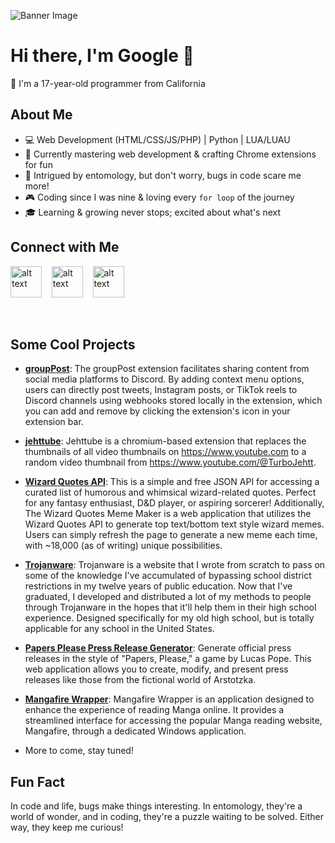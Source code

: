 ![Banner Image](https://cdn.discordapp.com/banners/327559129705218049/83fc187da6e7f1aa374dc2e0c99b95a7?size=4096)

# Hi there, I'm Google 👋

🌴 I'm a 17-year-old programmer from California

## About Me

- 💻 Web Development (HTML/CSS/JS/PHP) | Python | LUA/LUAU
- 🚀 Currently mastering web development & crafting Chrome extensions for fun
- 🐞 Intrigued by entomology, but don't worry, bugs in code scare me more!
- 🎮 Coding since I was nine & loving every `for loop` of the journey
- 🎓 Learning & growing never stops; excited about what's next

## Connect with Me

<a href="https://discords.com/bio/p/googlyblox"><img src="https://cdn-icons-png.flaticon.com/512/2111/2111370.png" alt="alt text" width="50" height="50"></a>      &nbsp;&nbsp;
<a href="https://twitter.com/GooglyBlox"><img src="https://cdn-icons-png.flaticon.com/512/889/889147.png" alt="alt text" width="50" height="50"></a>      &nbsp;&nbsp;
<a href="https://www.instagram.com/googlyblox_improved/"><img src="https://cdn-icons-png.flaticon.com/128/174/174855.png" alt="alt text" width="50" height="50"></a>

<br />

## Some Cool Projects

- **[groupPost](https://github.com/GooglyBlox/groupPost)**: The groupPost extension facilitates sharing content from social media platforms to Discord. By adding context menu options, users can directly post tweets, Instagram posts, or TikTok reels to Discord channels using webhooks stored locally in the extension, which you can add and remove by clicking the extension's icon in your extension bar.

- **[jehttube](https://github.com/GooglyBlox/jehttube)**: Jehttube is a chromium-based extension that replaces the thumbnails of all video thumbnails on https://www.youtube.com to a random video thumbnail from https://www.youtube.com/@TurboJehtt.

- **[Wizard Quotes API](https://github.com/GooglyBlox/wizard-quotes)**: This is a simple and free JSON API for accessing a curated list of humorous and whimsical wizard-related quotes. Perfect for any fantasy enthusiast, D&D player, or aspiring sorcerer! Additionally, The Wizard Quotes Meme Maker is a web application that utilizes the Wizard Quotes API to generate top text/bottom text style wizard memes. Users can simply refresh the page to generate a new meme each time, with ~18,000 (as of writing) unique possibilities.

- **[Trojanware](https://github.com/GooglyBlox/trojanware)**: Trojanware is a website that I wrote from scratch to pass on some of the knowledge I've accumulated of bypassing school district restrictions in my twelve years of public education. Now that I've graduated, I developed and distributed a lot of my methods to people through Trojanware in the hopes that it'll help them in their high school experience. Designed specifically for my old high school, but is totally applicable for any school in the United States.

- **[Papers Please Press Release Generator](https://github.com/GooglyBlox/PapersPleasePressReleaseGenerator)**: Generate official press releases in the style of "Papers, Please," a game by Lucas Pope. This web application allows you to create, modify, and present press releases like those from the fictional world of Arstotzka.


- **[Mangafire Wrapper](https://github.com/GooglyBlox/mangafire-wrapper)**: Mangafire Wrapper is an application designed to enhance the experience of reading Manga online. It provides a streamlined interface for accessing the popular Manga reading website, Mangafire, through a dedicated Windows application.


- More to come, stay tuned!

## Fun Fact

In code and life, bugs make things interesting. In entomology, they're a world of wonder, and in coding, they're a puzzle waiting to be solved. Either way, they keep me curious!

